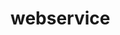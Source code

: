 # webservice
<?php
        $db_host = "am1shyeyqbxzy8gc.cbetxkdyhwsb.us-east-1.rds.amazonaws.com";
        $db_name = "tycss4qxjg5bg48p";
        $db_user = "vscwpxgavgthv9o8";
        $db_password = "zfbx35aa3fkyakk3";
    
      $connection = mysqli_connect('am1shyeyqbxzy8gc.cbetxkdyhwsb.us-east-1.rds.amazonaws.com', 'vscwpxgavgthv9o8', 'zfbx35aa3fkyakk3');
    
     mysqli_select_db($connection, $db_name) or die("Error al seleccionar la base de datos:".mysqli_error());
    @mysqli_query("SET NAMES 'utf8'");

    $sql_query = "SELECT * FROM contactos";
    $result = mysqli_query($connection, $sql_query);
    $rows = array();
while($r = mysqli_fetch_assoc($result)) {
  $rows[] = $r;
}
print json_encode($rows);
?>
